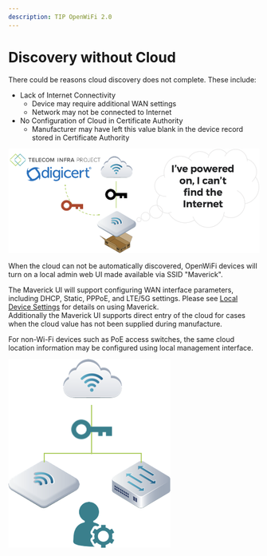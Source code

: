 ```yaml
---
description: TIP OpenWiFi 2.0
---
```


# Discovery without Cloud

There could be reasons cloud discovery does not complete.
These include:

* Lack of Internet Connectivity
  * Device may require additional WAN settings
  * Network may not be connected to Internet
* No Configuration of Cloud in Certificate Authority
  * Manufacturer may have left this value blank in the device record stored in Certificate Authority

![Manual Cloud Entry](<../../.gitbook/assets/image (23).png>)

When the cloud can not be automatically discovered, OpenWiFi devices will turn on a local admin web UI made available via SSID "Maverick".

The Maverick UI will support configuring WAN interface parameters, including DHCP, Static, PPPoE, and LTE/5G settings. Please see [Local Device Settings](../access-points/local-device-settings.md) for details on using Maverick.
[  \
](../access-points/local-device-settings.md)Additionally the Maverick UI supports direct entry of the cloud for cases when the cloud value has not been supplied during manufacture.

For non-Wi-Fi devices such as PoE access switches, the same cloud location information may be configured using local management interface.

![Admin / User Entered WAN or Cloud](<../../.gitbook/assets/image (24).png>)
